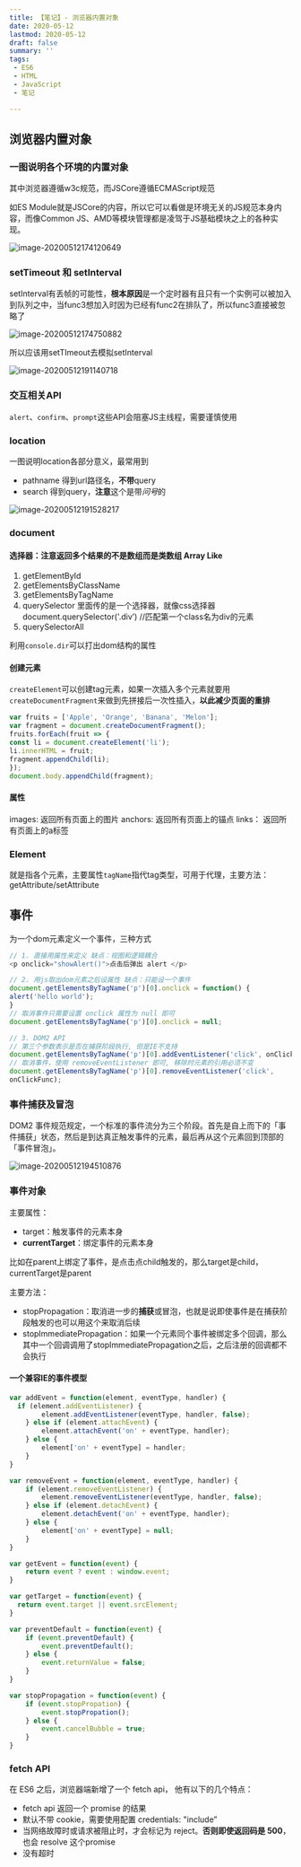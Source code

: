 ```yaml
---
title: 【笔记】- 浏览器内置对象
date: 2020-05-12
lastmod: 2020-05-12
draft: false
summary: ''
tags:
 - ES6
 - HTML
 - JavaScript
 - 笔记

---
```


## 浏览器内置对象

### 一图说明各个环境的内置对象

其中浏览器遵循w3c规范，而JSCore遵循ECMAScript规范

如ES Module就是JSCore的内容，所以它可以看做是环境无关的JS规范本身内容，而像Common JS、AMD等模块管理都是凌驾于JS基础模块之上的各种实现。


<img src="https://kuimo-markdown-pic.oss-cn-hangzhou.aliyuncs.com/image-20200512174120649.png" alt="image-20200512174120649"  />



### **setTimeout** 和 **setInterval**

setInterval有丢帧的可能性，**根本原因**是一个定时器有且只有一个实例可以被加入到队列之中，当func3想加入时因为已经有func2在排队了，所以func3直接被忽略了

![image-20200512174750882](https://kuimo-markdown-pic.oss-cn-hangzhou.aliyuncs.com/image-20200512174750882.png)

所以应该用setTImeout去模拟setInterval

![image-20200512191140718](https://kuimo-markdown-pic.oss-cn-hangzhou.aliyuncs.com/image-20200512191140718.png)

### 交互相关API

`alert`、`confirm`、`prompt`这些API会阻塞JS主线程，需要谨慎使用

### **location**

一图说明location各部分意义，最常用到

- pathname 得到url路径名，**不带**query
- search 得到query，**注意**这个是带*问号*的

![image-20200512191528217](https://kuimo-markdown-pic.oss-cn-hangzhou.aliyuncs.com/image-20200512191528217.png)

### document

#### 选择器：注意返回多个结果的不是数组而是类数组 Array Like

1. getElementById
2. getElementsByClassName
3. getElementsByTagName
4. querySelector  里面传的是一个选择器，就像css选择器 document.querySelector('.div’) //匹配第一个class名为div的元素
5. querySelectorAll

利用`console.dir`可以打出dom结构的属性

#### 创建元素

`createElement`可以创建tag元素，如果一次插入多个元素就要用`createDocumentFragment`来做到先拼接后一次性插入，**以此减少页面的重排**

```javascript
var fruits = ['Apple', 'Orange', 'Banana', 'Melon'];
var fragment = document.createDocumentFragment();
fruits.forEach(fruit => {
const li = document.createElement('li');
li.innerHTML = fruit;
fragment.appendChild(li);
});
document.body.appendChild(fragment);
```

#### 属性

images: 返回所有页面上的图片
anchors: 返回所有页面上的锚点
links： 返回所有页面上的a标签

### **Element**

就是指各个元素，主要属性`tagName`指代tag类型，可用于代理，主要方法：getAttribute/setAttribute

## 事件

为一个dom元素定义一个事件，三种方式

```javascript
// 1. 直接用属性来定义 缺点：视图和逻辑耦合
<p onclick="showAlert()">点击后弹出 alert </p>

// 2. 用js取出dom元素之后设属性 缺点：只能设一个事件
document.getElementsByTagName('p')[0].onclick = function() {
alert('hello world');
}
// 取消事件只需要设置 onclick 属性为 null 即可
document.getElementsByTagName('p')[0].onclick = null;

// 3. DOM2 API
// 第三个参数表示是否在捕获阶段执行, 但是IE不支持
document.getElementsByTagName('p')[0].addEventListener('click', onClickFunc, true);
// 取消事件，使⽤ removeEventListener 即可, 移除时元素的引用必须不变
document.getElementsByTagName('p')[0].removeEventListener('click',
onClickFunc);

```

### 事件捕获及冒泡

DOM2 事件规范规定，⼀个标准的事件流分为三个阶段。⾸先是⾃上⽽下的「事件捕获」状态，然后是到达真正触发事件的元素，最后再从这个元素回到顶部的「事件冒泡」。

![image-20200512194510876](https://kuimo-markdown-pic.oss-cn-hangzhou.aliyuncs.com/image-20200512194510876.png)

### 事件对象

主要属性：

- target：触发事件的元素本身
- **currentTarget**：绑定事件的元素本身

比如在parent上绑定了事件，是点击点child触发的，那么target是child，currentTarget是parent

主要方法：

- stopPropagation：取消进一步的**捕获**或冒泡，也就是说即使事件是在捕获阶段触发的也可以用这个来取消后续
- stopImmediatePropagation：如果一个元素同个事件被绑定多个回调，那么其中一个回调调用了stopImmediatePropagation之后，之后注册的回调都不会执行

#### 一个兼容IE的事件模型

```javascript
var addEvent = function(element, eventType, handler) {
  if (element.addEventListener) {
		element.addEventListener(eventType, handler, false);
 	} else if (element.attachEvent) {
		element.attachEvent('on' + eventType, handler);
 	} else {
		element['on' + eventType] = handler;
 	}
}

var removeEvent = function(element, eventType, handler) {
	if (element.removeEventListener) {
		element.removeEventListener(eventType, handler, false);
 	} else if (element.detachEvent) {
		element.detachEvent('on' + eventType, handler);
 	} else {
		element['on' + eventType] = null;
 	}
}

var getEvent = function(event) {
	return event ? event : window.event; 
}

var getTarget = function(event) {
  return event.target || event.srcElement; 
}

var preventDefault = function(event) {
	if (event.preventDefault) {
		event.preventDefault();
 	} else {
		event.returnValue = false;
 	}
}

var stopPropagation = function(event) {
	if (event.stopPropation) {
		event.stopPropation();
 	} else {
		event.cancelBubble = true;
 	}
}
```

### **fetch API**

在 ES6 之后，浏览器端新增了⼀个 fetch api， 他有以下的⼏个特点：

- fetch api 返回⼀个 promise 的结果
- 默认不带 cookie，需要使⽤配置 credentials: "include”
- 当⽹络故障时或请求被阻⽌时，才会标记为 reject。**否则即使返回码是 500**，也会 resolve 这个promise
- 没有超时